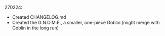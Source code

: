 270224:
- Created CHANGELOG.md
- Created the G.N.O.M.E., a smaller, one-piece Goblin (might merge with Goblin in the long run)
